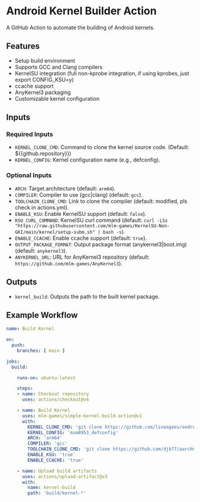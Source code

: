 # Android Kernel Builder Action

A GitHub Action to automate the building of Android kernels.

## Features

- Setup build environment
- Supports GCC and Clang compilers
- KernelSU integration (full non-kprobe integration, if using kprobes, just export CONFIG_KSU=y)
- ccache support
- AnyKernel3 packaging
- Customizable kernel configuration

## Inputs

### Required Inputs

- `KERNEL_CLONE_CMD`: Command to clone the kernel source code. (Default: ${{github.repository}})
- `KERNEL_CONFIG`: Kernel configuration name (e.g., defconfig).

### Optional Inputs

- `ARCH`: Target architecture (default: `arm64`).
- `COMPILER`: Compiler to use (gcc|clang) (default: `gcc`).
- `TOOLCHAIN_CLONE_CMD`: Link to clone the compiler (default: modified, pls check in actions.yml).
- `ENABLE_KSU`: Enable KernelSU support (default: `false`).
- `KSU_CURL_COMMAND`: KernelSU curl command (default: `curl -LSs "https://raw.githubusercontent.com/mlm-games/KernelSU-Non-GKI/main/kernel/setup-subm.sh" | bash -s`).
- `ENABLE_CCACHE`: Enable ccache support (default: `true`).
- `OUTPUT_PACKAGE_FORMAT`: Output package format (anykernel3|boot.img) (default: `anykernel3`).
- `ANYKERNEL_URL`: URL for AnyKernel3 repository (default: `https://github.com/mlm-games/AnyKernel3`).

## Outputs

- `kernel_build`: Outputs the path to the built kernel package.

## Example Workflow

```yaml
name: Build Kernel

on:
  push:
    branches: [ main ]

jobs:
  build:

    runs-on: ubuntu-latest

    steps:
    - name: Checkout repository
      uses: actions/checkout@v4

    - name: Build Kernel
      uses: mlm-games/simple-kernel-build-action@v1
      with:
        KERNEL_CLONE_CMD: 'git clone https://github.com/lineageos/android_kernel_xiaomi_msm8953 -b android 13.0' # PSA: directory and depth=1 are added automatically!
        KERNEL_CONFIG: 'msm8953_defconfig'
        ARCH: 'arm64'
        COMPILER: 'gcc'
        TOOLCHAIN_CLONE_CMD: 'git clone https://github.com/djb77/aarch64-linux-android-4.9 ./toolchain/gcc'
        ENABLE_KSU: 'true'
        ENABLE_CCACHE: 'true'

    - name: Upload build artifacts
      uses: actions/upload-artifact@v3
      with:
        name: kernel-build
        path: 'build/kernel-*'
